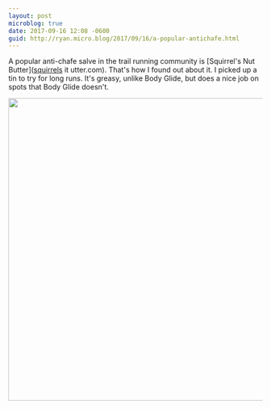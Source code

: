 ```yaml
---
layout: post
microblog: true
date: 2017-09-16 12:08 -0600
guid: http://ryan.micro.blog/2017/09/16/a-popular-antichafe.html
---
```

A popular anti-chafe salve in the trail running community is [Squirrel's Nut Butter]([squirrels](http://squirrels) it utter.com). That's how I found out about it. I picked up a tin to try for long runs. It's greasy, unlike Body Glide, but does a nice job on spots that Body Glide doesn't.

<img src="http://www.ryanruns.com/uploads/2017/eff3b0f400.jpg" width="599" height="600" />
